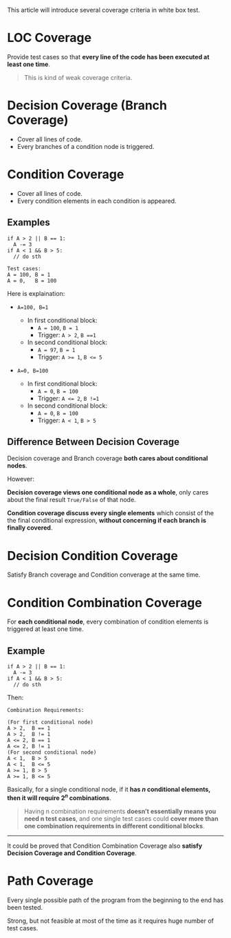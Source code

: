 This article will introduce several coverage criteria in white box test.

# LOC Coverage

Provide test cases so that **every line of the code has been executed at least one time**.

> This is kind of weak coverage criteria.

# Decision Coverage (Branch Coverage)

- Cover all lines of code.
- Every branches of a condition node is triggered.

# Condition Coverage

- Cover all lines of code.
- Every condition elements in each condition is appeared.

## Examples

```
if A > 2 || B == 1:
  A -= 3
if A < 1 && B > 5:
  // do sth
```

```
Test cases:
A = 100, B = 1
A = 0,   B = 100
```

Here is explaination:

- `A=100, B=1`
	- In first conditional block:
		- `A = 100`, `B = 1`
		- Trigger: `A > 2`, `B ==1`
	- In second conditional block:
		- `A = 97`, `B = 1`
		- Trigger: `A >= 1`, `B <= 5`

- `A=0, B=100`
	- In first conditional block:
		- `A = 0`, `B = 100`
		- Trigger: `A <= 2`, `B !=1`
	- In second conditional block:
		- `A = 0`, `B = 100`
		- Trigger: `A < 1`, `B > 5`

## Difference Between Decision Coverage

Decision coverage and Branch coverage **both cares about conditional nodes**.

However:

**Decision coverage views one conditional node as a whole**, only cares about the final result `True/False` of that node.

**Condition coverage discuss every single elements** which consist of the the final conditional expression, **without concerning if each branch is finally covered**.

# Decision Condition Coverage

Satisfy Branch coverage and Condition converage at the same time.

# Condition Combination Coverage

For **each conditional node**, every combination of condition elements is triggered at least one time.

## Example

```
if A > 2 || B == 1:
  A -= 3
if A < 1 && B > 5:
  // do sth
```

Then:

```
Combination Requirements:

(For first conditional node)
A > 2,  B == 1
A > 2,  B != 1
A <= 2, B == 1
A <= 2, B != 1
(For second conditional node)
A < 1,  B > 5
A < 1,  B <= 5
A >= 1, B > 5
A >= 1, B <= 5
```

Basically, for a single conditional node, if it **has $n$ conditional elements, then it will require $2^n$ combinations**.

> Having n combination requirements **doesn’t essentially means you need n test cases**, and one single test cases could **cover more than one combination requirements in different conditional blocks**.

___

It could be proved that Condition Combination Coverage also **satisfy Decision Coverage and Condition Coverage**.

# Path Coverage

Every single possible path of the program from the beginning to the end has been tested.

Strong, but not feasible at most of the time as it requires huge number of test cases.
